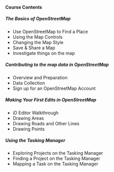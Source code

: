 #### Course Contents
##### The Basics of OpenStreetMap
- Use OpenStreetMap to Find a Place
- Using the Map Controls
- Changing the Map Style
- Save & Share a Map
- Investigate things on the map
##### Contributing to the map data in OpenStreetMap
- Overview and Preparation
- Data Collection
- Sign up for an OpenStreetMap Account
##### Making Your First Edits in OpenStreetMap
- iD Editor Walkthrough
- Drawing Areas
- Drawing Roads and Other Lines
- Drawing Points
##### Using the Tasking Manager
- Exploring Projects on the Tasking Manager
- Finding a Project on the Tasking Manager
- Mapping a Task on the Tasking Manager
